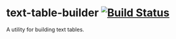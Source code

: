 # text-table-builder [![Build Status](https://travis-ci.org/rvenutolo/text-table-builder.svg?branch=master)](https://travis-ci.org/rvenutolo/text-table-builder)
A utility for building text tables.
